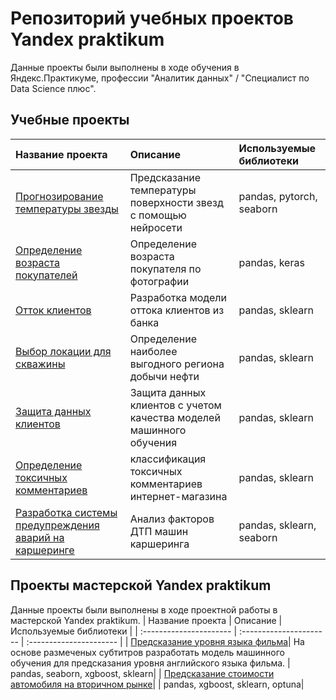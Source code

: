 # Репозиторий учебных проектов Yandex praktikum
Данные проекты были выполнены в ходе обучения в Яндекс.Практикуме, профессии "Аналитик данных" / "Специалист по Data Science плюс".

## Учебные проекты
| Название проекта | Описание | Используемые библиотеки | 
| :---------------------- | :---------------------- | :---------------------- |
| [Прогнозирование температуры звезды](star_temperature_prediction)| Предсказание температуры поверхности звезд с помощью нейросети | pandas, pytorch, seaborn|
| [Определение возраста покупателей](customer_age_prediction)| Определение возраста покупателя по фотографии | pandas, keras|
| [Отток клиентов](bank_client_loss_prediciton)|Разработка модели оттока клиентов из банка|pandas, sklearn|
| [Выбор локации для скважины](oil_well_site_analysis)| Определение наиболее выгодного региона добычи нефти | pandas, sklearn|
| [Защита данных клиентов](client_data_protection) | Защита данных клиентов с учетом качества моделей машинного обучения | pandas, sklearn| 
| [Определение токсичных комментариев](toxic_comment_classification) | классификация токсичных комментариев интернет-магазина | pandas, sklearn|
| [Разработка системы предупреждения аварий на каршеринге](car_crash_factor_analysis)| Анализ факторов ДТП машин каршеринга | pandas, sklearn, seaborn |

## Проекты мастерской Yandex praktikum
Данные проекты были выполнены в ходе проектной работы в мастерской Yandex praktikum.
| Название проекта | Описание | Используемые библиотеки | 
| :---------------------- | :---------------------- | :---------------------- |
| [Предсказание уровня языка фильма](film_subtitles_level_predicition)| На основе размеченых субтитров разработать модель машинного обучения для предсказания уровня английского языка фильма. | pandas, seaborn, xgboost, sklearn|
| [Предсказание стоимости автомобиля на вторичном рынке](used_cars_price_prediction)| | pandas, xgboost, sklearn, optuna|